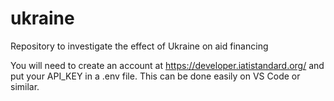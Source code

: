 # ukraine
Repository to investigate the effect of Ukraine on aid financing

You will need to create an account at https://developer.iatistandard.org/ and put your API_KEY in a .env file. This can be done easily on VS Code or similar.
